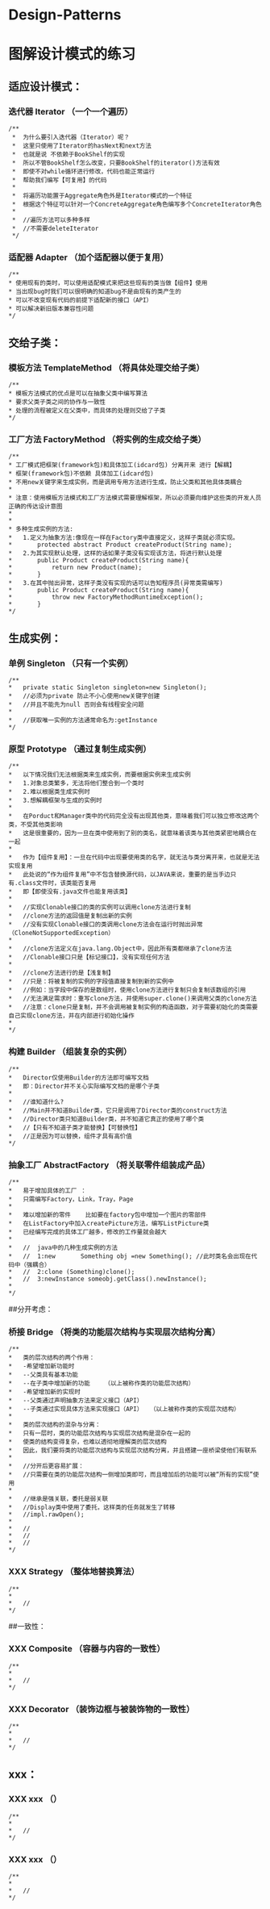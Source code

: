 # Design-Patterns
# 图解设计模式的练习



## 适应设计模式：

### 迭代器 Iterator	（一个一个遍历）
		
	/** 
	 * 	为什么要引入迭代器（Iterator）呢？
	 *	这里只使用了Iterator的hasNext和next方法
	 *	也就是说 不依赖于BookShelf的实现
	 *	所以不管BookShelf怎么改变，只要BookShelf的iterator()方法有效
	 *	即使不对while循环进行修改，代码也能正常运行
	 *	帮助我们编写【可复用】的代码
	 *
	 * 	将遍历功能置于Aggregate角色外是Iterator模式的一个特征
	 * 	根据这个特征可以针对一个ConcreteAggregate角色编写多个ConcreteIterator角色
	 *
	 * 	//遍历方法可以多种多样
	 * 	//不需要deleteIterator 
	 */
	
### 适配器 Adapter		（加个适配器以便于复用）
		
	/**
	* 使用现有的类时，可以使用适配模式来把这些现有的类当做【组件】使用
	* 当出现bug时我们可以很明确的知道bug不是由现有的类产生的
	* 可以不改变现有代码的前提下适配新的接口（API）
	* 可以解决新旧版本兼容性问题
	*/	 
		 
		 
		 
## 交给子类：

### 模板方法 TemplateMethod	（将具体处理交给子类）
		 
	/**
	* 模板方法模式的优点是可以在抽象父类中编写算法
	* 要求父类子类之间的协作与一致性
	* 处理的流程被定义在父类中，而具体的处理则交给了子类
	*/ 
	 	
### 工厂方法 FactoryMethod		（将实例的生成交给子类）
	 	
	/**
	* 工厂模式把框架(framework包)和具体加工(idcard包) 分离开来 进行【解耦】
	* 框架(framework包)不依赖 具体加工(idcard包)
	* 不用new关键字来生成实例，而是调用专用方法进行生成，防止父类和其他具体类耦合
	* 
	* 注意：使用模板方法模式和工厂方法模式需要理解框架，所以必须要向维护这些类的开发人员正确的传达设计意图
	*
	*
	* 多种生成实例的方法:
	* 	1.定义为抽象方法:像现在一样在Factory类中直接定义，这样子类就必须实现。
	* 		protected abstract Product createProduct(String name);
	* 	2.为其实现默认处理，这样的话如果子类没有实现该方法，将进行默认处理
	* 		public Product createProduct(String name){
	* 			return new Product(name);		
	* 		}
	* 	3.在其中抛出异常，这样子类没有实现的话可以告知程序员(异常类需编写)
	* 		public Product createProduct(String name){
	* 			throw new FactoryMethodRuntimeException();	
	* 		}
	*/
	 	
	 	
##	生成实例：
	 	
### 单例 Singleton	（只有一个实例）
		 
	/**
	*	private static Singleton singleton=new Singleton();
	* 	//必须为private 防止不小心使用new关键字创建  
	*	//并且不能先为null 否则会有线程安全问题
	*
	*	//获取唯一实例的方法通常命名为:getInstance
	*/ 	
	 	
### 原型 Prototype	（通过复制生成实例）
		 
	/**
	*	以下情况我们无法根据类来生成实例，而要根据实例来生成实例
	*	1.对象总类繁多，无法将他们整合到一个类时
	*	2.难以根据类生成实例时
	*	3.想解耦框架与生成的实例时
	*
	*	在Porduct和Manager类中的代码完全没有出现其他类，意味着我们可以独立修改这两个类，不受其他类影响
	*	这是很重要的，因为一旦在类中使用到了别的类名，就意味着该类与其他类紧密地耦合在一起
	*	
	*	作为【组件复用】：一旦在代码中出现要使用类的名字，就无法与类分离开来，也就是无法实现复用
	*	此处说的“作为组件复用”中不包含替换源代码，以JAVA来说，重要的是当手边只有.class文件时，该类能否复用
	*	即【即使没有.java文件也能复用该类】
	*
	*	//实现Clonable接口的类的实例可以调用clone方法进行复制
	*	//clone方法的返回值是复制出新的实例
	*	//没有实现Clonable接口的类调用clone方法会在运行时抛出异常（CloneNotSupportedException）
	*
	*	//clone方法定义在java.lang.Object中，因此所有类都继承了clone方法
	*	//Clonable接口只是【标记接口】，没有实现任何方法
	*	
	*	//clone方法进行的是【浅复制】
	*	//只是：将被复制的实例的字段值直接复制到新的实例中
	*	//例如：当字段中保存的是数组时，使用clone方法进行复制只会复制该数组的引用
	*	//无法满足需求时：重写clone方法，并使用super.clone()来调用父类的clone方法
	*	//注意：clone只是复制，并不会调用被复制实例的构造函数，对于需要初始化的类需要自己实现clone方法，并在内部进行初始化操作
	*	
	*/ 	
	 	
### 构建 Builder		（组装复杂的实例）
	 	
	/**
	*	Director仅使用Builder的方法即可编写文档
	*	即：Director并不关心实际编写文档的是哪个子类
	*	
	*	//谁知道什么?
	*	//Main并不知道Builder类，它只是调用了Director类的construct方法
	*	//Director类只知道Builder类，并不知道它真正的使用了哪个类
	*	//【只有不知道子类才能替换】【可替换性】
	*	//正是因为可以替换，组件才具有高价值
	*/ 	
	 	
### 抽象工厂 AbstractFactory	（将关联零件组装成产品）		
	 	
	/**
	*	易于增加具体的工厂 ：
	*	只需编写Factory，Link，Tray，Page
	*	
	*	难以增加新的零件	比如要在factory包中增加一个图片的零部件
	*	在ListFactory中加入createPicture方法，编写ListPicture类
	*	已经编写完成的具体工厂越多，修改的工作量就会越大
	*	
	*	//	java中的几种生成实例的方法
	*	//	1:new		Something obj =new Something();	//此时类名会出现在代码中（强耦合）
	*	//	2:clone	(Something)clone();
	*	//	3:newInstance someobj.getClass().newInstance();
	*	
	*/ 	
	
	
	
##分开考虑：
	 	
### 桥接 Bridge		（将类的功能层次结构与实现层次结构分离）
		 
	/**	
	*	类的层次结构的两个作用：
	*	-希望增加新功能时
	*	--父类具有基本功能
	*	--在子类中增加新的功能	（以上被称作类的功能层次结构）
	*	-希望增加新的实现时
	*	--父类通过声明抽象方法来定义接口（API）
	*	--子类通过实现具体方法来实现接口（API）	（以上被称作类的实现层次结构）
	*	
	*	类的层次结构的混杂与分离：
	*	只有一层时，类的功能层次结构与实现层次结构是混杂在一起的
	*	使类的结构变得复杂，也难以透彻地理解类的层次结构
	*	因此，我们要将类的功能层次结构与实现层次结构分离，并且搭建一座桥梁使他们有联系
	*	
	*	//分开后更容易扩展：
	*	//只需要在类的功能层次结构一侧增加类即可，而且增加后的功能可以被“所有的实现”使用
	*	
	*	//继承是强关联，委托是弱关联
	*	//Display类中使用了委托，这样类的任务就发生了转移
	*	//impl.rawOpen();
	*
	*	//
	*	//
	*	//
	*/  	
	 	
	 	
### XXX Strategy	（整体地替换算法）
		 
	/**
	*	
	*	//
	*/  		
	 	
	 	
	 	
	 	
##一致性：
	 	
### XXX Composite		（容器与内容的一致性）
		 
	/**
	*	
	*	//
	*/  	
	 	
### XXX Decorator		（装饰边框与被装饰物的一致性）
		 
	/**
	*	
	*	//
	*/  		
	 	
	 	
	 	
	 	
	 	
## xxx：
	 	
### XXX xxx		（）
		 
	/**
	*	
	*	//
	*/  	
	 	
### XXX xxx		（）
		 
	/**
	*	
	*	//
	*/  		
	 	
	 
	 	
	 	
	 	
	 	
	 	
	 	
	 	
	 	
	 	
	 	
	 	
	 	
	 	
